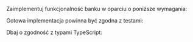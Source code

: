 Zaimplementuj funkcjonalność banku w oparciu o poniższe wymagania:
 
 <SPEC> </SPEC>
 
 Gotowa implementacja powinna być zgodna z testami:
 
 <TESTS> </TESTS>
 
 Dbaj o zgodność z typami TypeScript:
 
 <TYPES> </TYPES>
 
